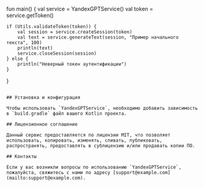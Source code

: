 fun main() {
    val service = YandexGPTService()
    val token = service.getToken()

    if (Utils.validateToken(token)) {
        val session = service.createSession(token)
        val text = service.generateText(session, "Пример начального текста", 100)
        println(text)
        service.closeSession(session)
    } else {
        println("Неверный токен аутентификации")
    }
}
```

## Установка и конфигурация

Чтобы использовать `YandexGPTService`, необходимо добавить зависимость в `build.gradle` файл вашего Kotlin проекта.

## Лицензионное соглашение

Данный сервис предоставляется по лицензии MIT, что позволяет использовать, копировать, изменять, сливать, публиковать, распространять, предоставлять в сублицензию и/или продавать копии ПО.

## Контакты

Если у вас возникли вопросы по использованию `YandexGPTService`, пожалуйста, свяжитесь с нами по адресу [support@example.com](mailto:support@example.com).
